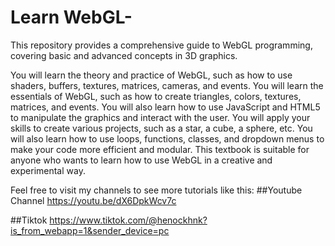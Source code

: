 # Learn WebGL-
This repository provides a comprehensive guide to  WebGL programming, covering basic and advanced concepts in  3D graphics.

You will learn the theory 
and practice of WebGL, such as how to use shaders, buffers, textures, 
matrices, cameras, and events. 
You will learn the essentials of WebGL, such as how to create triangles, 
colors, textures, matrices, and events. You will also learn how to use 
JavaScript and HTML5 to manipulate the graphics and interact with the 
user. You will apply your skills to create various projects, such as a star, a 
cube, a sphere, etc. You will also learn how to use loops, functions, classes, 
and dropdown menus to make your code more efficient and modular. This 
textbook is suitable for anyone who wants to learn how to use WebGL in a 
creative and experimental way.

Feel free to visit my channels to see more tutorials like this:
##Youtube Channel
https://youtu.be/dX6DpkWcv7c

##Tiktok
https://www.tiktok.com/@henockhnk?is_from_webapp=1&sender_device=pc


